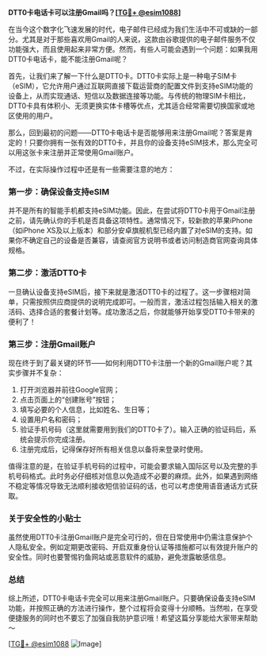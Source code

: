 **DTT0卡电话卡可以注册Gmail吗？[[TG💪+ @esim1088](https://t.me/s/esim1088)]**

在当今这个数字化飞速发展的时代，电子邮件已经成为我们生活中不可或缺的一部分。尤其是对于那些喜欢用Gmail的人来说，这款由谷歌提供的电子邮件服务不仅功能强大，而且使用起来非常方便。然而，有些人可能会遇到一个问题：如果我用DTT0卡电话卡，能不能注册Gmail呢？

首先，让我们来了解一下什么是DTT0卡。DTT0卡实际上是一种电子SIM卡（eSIM），它允许用户通过互联网直接下载运营商的配置文件到支持eSIM功能的设备上，从而实现通话、短信以及数据连接等功能。与传统的物理SIM卡相比，DTT0卡具有体积小、无须更换实体卡槽等优点，尤其适合经常需要切换国家或地区使用的用户。

那么，回到最初的问题——DTT0卡电话卡是否能够用来注册Gmail呢？答案是肯定的！只要你拥有一张有效的DTT0卡，并且你的设备支持eSIM技术，那么完全可以用这张卡来注册并正常使用Gmail账户。

不过，在实际操作过程中还是有一些需要注意的地方：

### 第一步：确保设备支持eSIM
并不是所有的智能手机都支持eSIM功能。因此，在尝试将DTT0卡用于Gmail注册之前，请先确认你的手机是否具备这项特性。通常情况下，较新款的苹果iPhone（如iPhone XS及以上版本）和部分安卓旗舰机型已经内置了对eSIM的支持。如果你不确定自己的设备是否兼容，请查阅官方说明书或者访问制造商官网查询具体规格。

### 第二步：激活DTT0卡
一旦确认设备支持eSIM后，接下来就是激活DTT0卡的过程了。这一步骤相对简单，只需按照供应商提供的说明完成即可。一般而言，激活过程包括输入相关的激活码、选择合适的套餐计划等。成功激活之后，你就能够开始享受DTT0卡带来的便利了！

### 第三步：注册Gmail账户
现在终于到了最关键的环节——如何利用DTT0卡注册一个新的Gmail账户呢？其实步骤并不复杂：
1. 打开浏览器并前往Google官网；
2. 点击页面上的“创建账号”按钮；
3. 填写必要的个人信息，比如姓名、生日等；
4. 设置用户名和密码；
5. 验证手机号码（这里就需要用到我们的DTT0卡了）。输入正确的验证码后，系统会提示你完成注册。
6. 注册完成后，记得保存好所有相关信息以备将来登录时使用。

值得注意的是，在验证手机号码的过程中，可能会要求输入国际区号以及完整的手机号码格式。此时务必仔细核对信息以免造成不必要的麻烦。此外，如果遇到网络不稳定等情况导致无法顺利接收短信验证码的话，也可以考虑使用语音通话方式获取。

### 关于安全性的小贴士
虽然使用DTT0卡注册Gmail账户是完全可行的，但在日常使用中仍需注意保护个人隐私安全。例如定期更改密码、开启双重身份认证等措施都可以有效提升账户的安全性。同时也要警惕钓鱼网站或恶意软件的威胁，避免泄露敏感信息。

### 总结
综上所述，DTT0卡电话卡完全可以用来注册Gmail账户。只要确保设备支持eSIM功能，并按照正确的方法进行操作，整个过程将会变得十分顺畅。当然啦，在享受便捷服务的同时也不要忘了加强自我防护意识哦！希望这篇分享能给大家带来帮助～

[[TG💪+ @esim1088](https://t.me/s/esim1088) ![Image](https://i.postimg.cc/4NQfJmqS/Snipaste-2025-05-13-00-14-12.png)]